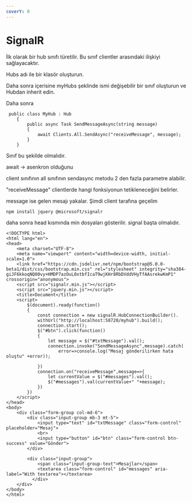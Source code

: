 ```yaml
---
coverY: 0
---
```


# SignalR

İlk olarak bir hub sınıfı türetilir. Bu sınıf clientler arasındaki ilişkiyi sağlayacaktır.

Hubs adı ile bir klasör oluşturun.

Daha sonra içerisine myHubs şeklinde ismi değişebilir bir sınıf oluşturun ve Hubdan inherit edin.

Daha sonra

```
 public class MyHub : Hub
    {
        public async Task SendMessageAsync(string message)
        {
            await Clients.All.SendAsync("receiveMessage", message);
        }
    }
```

Sınıf bu şekilde olmalıdır.

await -> asenkron olduğunu

client sınıfının all sınıfının sendasync metodu 2 den fazla parametre alabilir.

"receiveMessage" clientlerde hangi fonksiyonun tetikleneceğini belirler.

message ise gelen mesajı yakalar. Şimdi client tarafına geçelim

`npm install jquery @microsoft/signalr`

daha sonra head kısmında min dosyaları gösterilir. signal başta olmalıdır.

```
<!DOCTYPE html>
<html lang="en">
<head>
    <meta charset="UTF-8">
    <meta name="viewport" content="width=device-width, initial-scale=1.0">
    <link href="https://cdn.jsdelivr.net/npm/bootstrap@5.0.0-beta1/dist/css/bootstrap.min.css" rel="stylesheet" integrity="sha384-giJF6kkoqNQ00vy+HMDP7azOuL0xtbfIcaT9wjKHr8RbDVddVHyTfAAsrekwKmP1" crossorigin="anonymous">
    <script src="signalr.min.js"></script>
    <script src="jquery.min.js"></script>
    <title>Document</title>
    <script>
        $(document).ready(function()
        {
            const connection = new signalR.HubConnectionBuilder().
            withUrl("http://localhost:58720/myhub").build();
            connection.start();
            $("#btn").click(function()
            {
                let message = $("#txtMessage").val();
                connection.invoke("SendMessageAsync",message).catch(
                    error=>console.log("Mesaj gönderilirken hata oluştu" +error));
                
            })
            connection.on("receiveMessage",message=>{
                let currentValue = $("#messages").val();
                $("#messages").val(currentValue+" "+message);
            })
        })
    </script>
</head>
<body>
    <div class="form-group col-md-6">
        <div class="input-group mb-3 mt-5">
            <input type="text" id="txtMessage" class="form-control" placeholder="Mesaj">
            <br>
            <input type="button" id="btn" class="form-control btn-success" value="Gönder">
        </div>

        <div class="input-group">
            <span class="input-group-text">Mesajlar</span>
            <textarea class="form-control" id="messages" aria-label="With textarea"></textarea>
          </div>
    </div>
</body>
</html>
```
